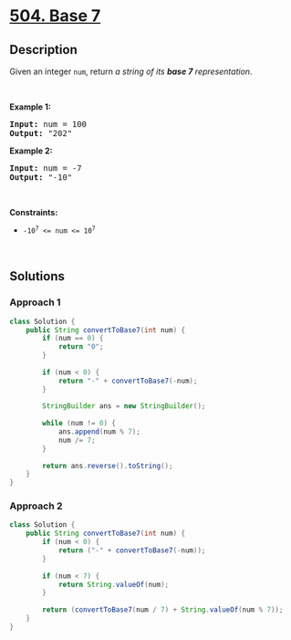 # [504. Base 7](https://leetcode.com/problems/base-7)

## Description

<p>Given an integer <code>num</code>, return <em>a string of its <strong>base 7</strong> representation</em>.</p>
<p>&nbsp;</p>

<p><strong class="example">Example 1:</strong></p>
<pre>
<strong>Input:</strong> num = 100
<strong>Output:</strong> "202"
</pre>

<p><strong class="example">Example 2:</strong></p>
<pre>
<strong>Input:</strong> num = -7
<strong>Output:</strong> "-10"
</pre>
<p>&nbsp;</p>

<p><strong>Constraints:</strong></p>
<ul>
    <li><code>-10<sup>7</sup> &lt;= num &lt;= 10<sup>7</sup></code></li>
</ul>
<p>&nbsp;</p>

## Solutions

### **Approach 1**

```java
class Solution {
    public String convertToBase7(int num) {
        if (num == 0) {
            return "0";
        }
        
        if (num < 0) {
            return "-" + convertToBase7(-num);
        }
        
        StringBuilder ans = new StringBuilder();
        
        while (num != 0) {
            ans.append(num % 7);
            num /= 7;
        }
        
        return ans.reverse().toString();
    }
}
```

### **Approach 2**

```java
class Solution {
    public String convertToBase7(int num) {
        if (num < 0) {
            return ("-" + convertToBase7(-num));
        }
        
        if (num < 7) {
            return String.valueOf(num);
        }
        
        return (convertToBase7(num / 7) + String.valueOf(num % 7));
    }
}
```

<!-- tabs:end -->